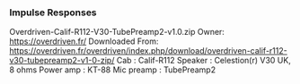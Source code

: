 ### Impulse Responses


Overdriven-Calif-R112-V30-TubePreamp2-v1.0.zip
Owner: https://overdriven.fr/
Downloaded From: https://overdriven.fr/overdriven/index.php/download/overdriven-calif-r112-v30-tubepreamp2-v1-0-zip/
Cab : Calif-R112
Speaker : Celestion(r) V30 UK, 8 ohms
Power amp : KT-88
Mic preamp : TubePreamp2
